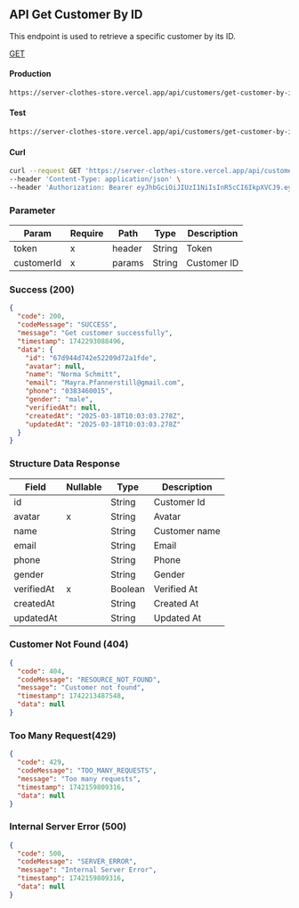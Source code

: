 ## API Get Customer By ID

This endpoint is used to retrieve a specific customer by its ID.

[GET](#)

#### Production

```bash
https://server-clothes-store.vercel.app/api/customers/get-customer-by-id/:customerId
```

#### Test

```bash
https://server-clothes-store.vercel.app/api/customers/get-customer-by-id/:customerId
```

#### Curl

```bash
curl --request GET 'https://server-clothes-store.vercel.app/api/customers/get-customer-by-id/67d7e61b5114396a4af8b95d' \
--header 'Content-Type: application/json' \
--header 'Authorization: Bearer eyJhbGciOiJIUzI1NiIsInR5cCI6IkpXVCJ9.eyJpZCI6IjY3ZDJhMzMyYzhhMjEzYjA1MDI4MzNjNiIsInR5cGUiOiJVc2VyIiwiaWF0IjoxNzQyMjAxMDU5LCJleHAiOjE3NDIyMDE5NTl9.gsqLAzSlJKDPU3D9gvKg_I42NJ3NhI2d5svf-MYywDo' \
```

### Parameter

| Param      | Require | Path   | Type   | Description |
| ---------- | ------- | ------ | ------ | ----------- |
| token      | x       | header | String | Token       |
| customerId | x       | params | String | Customer ID |

### Success (200)

```json
{
  "code": 200,
  "codeMessage": "SUCCESS",
  "message": "Get customer successfully",
  "timestamp": 1742293088496,
  "data": {
    "id": "67d944d742e52209d72a1fde",
    "avatar": null,
    "name": "Norma Schmitt",
    "email": "Mayra.Pfannerstill@gmail.com",
    "phone": "0383460015",
    "gender": "male",
    "verifiedAt": null,
    "createdAt": "2025-03-18T10:03:03.278Z",
    "updatedAt": "2025-03-18T10:03:03.278Z"
  }
}
```

### Structure Data Response

| Field      | Nullable | Type    | Description   |
| ---------- | -------- | ------- | ------------- |
| id         |          | String  | Customer Id   |
| avatar     | x        | String  | Avatar        |
| name       |          | String  | Customer name |
| email      |          | String  | Email         |
| phone      |          | String  | Phone         |
| gender     |          | String  | Gender        |
| verifiedAt | x        | Boolean | Verified At   |
| createdAt  |          | String  | Created At    |
| updatedAt  |          | String  | Updated At    |

### Customer Not Found (404)

```json
{
  "code": 404,
  "codeMessage": "RESOURCE_NOT_FOUND",
  "message": "Customer not found",
  "timestamp": 1742213487548,
  "data": null
}
```

### Too Many Request(429)

```json
{
  "code": 429,
  "codeMessage": "TOO_MANY_REQUESTS",
  "message": "Too many requests",
  "timestamp": 1742159809316,
  "data": null
}
```

### Internal Server Error (500)

```json
{
  "code": 500,
  "codeMessage": "SERVER_ERROR",
  "message": "Internal Server Error",
  "timestamp": 1742159809316,
  "data": null
}
```
